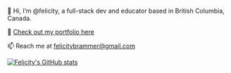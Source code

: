  👋 Hi, I’m @felicity, a full-stack dev and educator based in British Columbia, Canada. 
 
 👀 [Check out my portfolio here](https://felicitybrammer.github.io/wild-port)

 📫 Reach me at felicitybrammer@gmail.com 
 
 [![Felicity's GitHub stats](https://github-readme-stats.vercel.app/api?username=felicitybrammer)](https://github.com/felicitybrammer/github-readme-stats)

<!---
felicitybrammer/felicitybrammer is a ✨ special ✨ repository because its `README.md` (this file) appears on your GitHub profile.
You can click the Preview link to take a look at your changes.
--->
